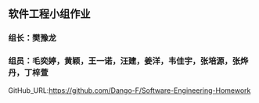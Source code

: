 ## 软件工程小组作业
### 组长：樊豫龙
### 组员：毛奕婷，黄颖，王一诺，汪建，姜洋，韦佳宇，张培源，张烨丹，丁梓萱

GitHub_URL:https://github.com/Dango-F/Software-Engineering-Homework